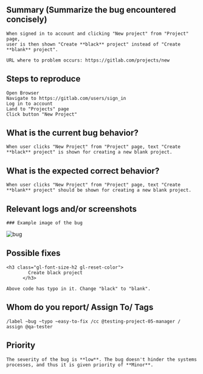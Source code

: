 ## Summary (Summarize the bug encountered concisely)

    When signed in to account and clicking "New project" from "Project" page,
    user is then shown "Create **black** project" instead of "Create **blank** project".

    URL where to problem occurs: https://gitlab.com/projects/new

## Steps to reproduce

    Open Browser
    Navigate to https://gitlab.com/users/sign_in
    Log in to account
    Land to "Projects" page
    Click button "New Project"

## What is the current bug behavior?

    When user clicks "New Project" from "Project" page, text "Create **black** project" is shown for creating a new blank project.

## What is the expected correct behavior?

    When user clicks "New Project" from "Project" page, text "Create **blank** project" should be shown for creating a new blank project.

## Relevant logs and/or screenshots

    ### Example image of the bug

![bug](Image/Bug_Project_create_blank.png)

## Possible fixes

    <h3 class="gl-font-size-h2 gl-reset-color">
            Create black project
          </h3>

    Above code has typo in it. Change "black" to "blank".

## Whom do you report/ Assign To/ Tags

    /label ~bug ~typo ~easy-to-fix /cc @testing-project-05-manager /
    assign @qa-tester

## Priority

    The severity of the bug is **low**. The bug doesn't hinder the systems
    processes, and thus it is given priority of **Minor**.
